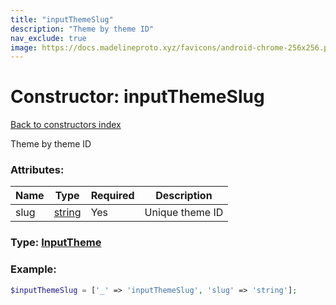 ```yaml
---
title: "inputThemeSlug"
description: "Theme by theme ID"
nav_exclude: true
image: https://docs.madelineproto.xyz/favicons/android-chrome-256x256.png
---
```

# Constructor: inputThemeSlug  
[Back to constructors index](index.md)



Theme by theme ID

### Attributes:

| Name     |    Type       | Required | Description |
|----------|---------------|----------|-------------|
|slug|[string](../types/string.md) | Yes|Unique theme ID|



### Type: [InputTheme](../types/InputTheme.md)


### Example:

```php
$inputThemeSlug = ['_' => 'inputThemeSlug', 'slug' => 'string'];
```  

